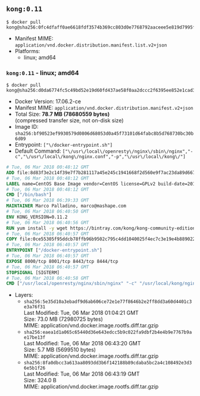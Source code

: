 ## `kong:0.11`

```console
$ docker pull kong@sha256:0fc4dfaff0ae6618fdf3574b369cc803d0e7768792aaceee5e819d7995f65e79
```

-	Manifest MIME: `application/vnd.docker.distribution.manifest.list.v2+json`
-	Platforms:
	-	linux; amd64

### `kong:0.11` - linux; amd64

```console
$ docker pull kong@sha256:d0da6774fc5c49bd52e19d60fd437ae58f0aa2dccc2f6395ee852e1cad313619
```

-	Docker Version: 17.06.2-ce
-	Manifest MIME: `application/vnd.docker.distribution.manifest.v2+json`
-	Total Size: **78.7 MB (78680559 bytes)**  
	(compressed transfer size, not on-disk size)
-	Image ID: `sha256:bf90523ef9930579d0806d68053d0a45f73101d64fabc8b5d768730bc30b6d09`
-	Entrypoint: `["\/docker-entrypoint.sh"]`
-	Default Command: `["\/usr\/local\/openresty\/nginx\/sbin\/nginx","-c","\/usr\/local\/kong\/nginx.conf","-p","\/usr\/local\/kong\/"]`

```dockerfile
# Tue, 06 Mar 2018 00:48:12 GMT
ADD file:8d83f3e2c14f39e7f7b281117a45e245c1941668f2d560e9f7ac23da89d667a9 in / 
# Tue, 06 Mar 2018 00:48:12 GMT
LABEL name=CentOS Base Image vendor=CentOS license=GPLv2 build-date=20180302
# Tue, 06 Mar 2018 00:48:12 GMT
CMD ["/bin/bash"]
# Tue, 06 Mar 2018 06:39:33 GMT
MAINTAINER Marco Palladino, marco@mashape.com
# Tue, 06 Mar 2018 06:40:50 GMT
ENV KONG_VERSION=0.11.2
# Tue, 06 Mar 2018 06:40:56 GMT
RUN yum install -y wget https://bintray.com/kong/kong-community-edition-rpm/download_file?file_path=dists%2Fkong-community-edition-$KONG_VERSION.el7.noarch.rpm &&     yum clean all
# Tue, 06 Mar 2018 06:40:57 GMT
COPY file:0ce55305f95ddcb78ffb96b9502c795c4dd1040025f4ec7c3e19e4b889022b90 in /docker-entrypoint.sh 
# Tue, 06 Mar 2018 06:40:57 GMT
ENTRYPOINT ["/docker-entrypoint.sh"]
# Tue, 06 Mar 2018 06:40:57 GMT
EXPOSE 8000/tcp 8001/tcp 8443/tcp 8444/tcp
# Tue, 06 Mar 2018 06:40:57 GMT
STOPSIGNAL [SIGTERM]
# Tue, 06 Mar 2018 06:40:58 GMT
CMD ["/usr/local/openresty/nginx/sbin/nginx" "-c" "/usr/local/kong/nginx.conf" "-p" "/usr/local/kong/"]
```

-	Layers:
	-	`sha256:5e35d10a3ebadf9d6ab606ce72e1e77f8646b2e2ff8dd3a60d4401c3e3a76f31`  
		Last Modified: Tue, 06 Mar 2018 01:04:21 GMT  
		Size: 73.0 MB (72980725 bytes)  
		MIME: application/vnd.docker.image.rootfs.diff.tar.gzip
	-	`sha256:eaea1d1a065c65440d36e643edcc5b9c022fa9dbf2b4e4b9e7767b9ae17be13f`  
		Last Modified: Tue, 06 Mar 2018 06:43:20 GMT  
		Size: 5.7 MB (5699510 bytes)  
		MIME: application/vnd.docker.image.rootfs.diff.tar.gzip
	-	`sha256:8fa0dbcc3a613aa8093dd3b6f142188b89cdaba5bc2a4c108492e3d36e5b1f26`  
		Last Modified: Tue, 06 Mar 2018 06:43:19 GMT  
		Size: 324.0 B  
		MIME: application/vnd.docker.image.rootfs.diff.tar.gzip
